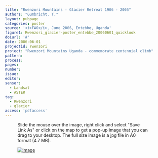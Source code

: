 ```yaml
---
title: "Rwenzori Mountains - Glacier Retreat 1906 - 2005"
authors: "Gumbricht, T."
layout: pubpage
categories: poster
source: '<i>FAO</i>, June 2006, Entebbe, Uganda'
figure1: Rwenzori_glacier-poster_entebbe_20060601_quicklook
doiurl: '#'
date: 2006-06-01
projectid: rwenzori
project: "Rwenzori Mountains Uganda - commemorate centennial climb"
pattern:
process:
pages:
number:
issue:
editor:
sensor:
  - Landsat
  - ASTER
tag:
  - Rwenzori
  - glacier
access: 'pdfaccess'
---
```

<figure>
<figcaption>Slide the mouse over the image, right click and select "Save Link As" or click on the map to get a pop-up image that you can drag to your desktop. The full size image is a jpg file in A0 format (4.7 MB).</figcaption>

<a href="{{ site.commonurl }}/images/{{ site.data.images[page.figure1].source }}"><img src="{{ site.commonurl }}/images/{{ site.data.images[page.figure1].file }}" alt="image"></a>
</figure>
